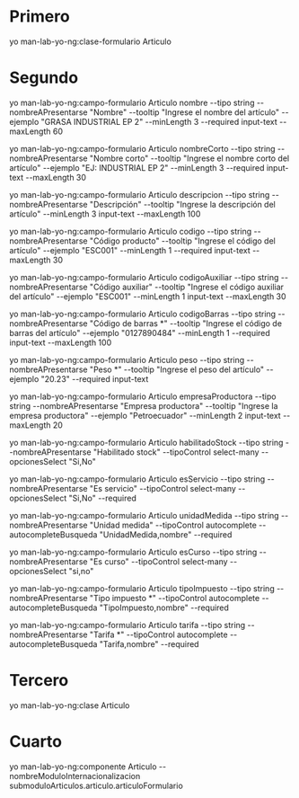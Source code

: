 # Primero
yo man-lab-yo-ng:clase-formulario Articulo
# Segundo
yo man-lab-yo-ng:campo-formulario Articulo nombre --tipo string --nombreAPresentarse "Nombre" --tooltip "Ingrese el nombre del artículo" --ejemplo "GRASA INDUSTRIAL EP 2" --minLength 3 --required input-text --maxLength 60

yo man-lab-yo-ng:campo-formulario Articulo nombreCorto --tipo string --nombreAPresentarse "Nombre corto" --tooltip "Ingrese el nombre corto del artículo" --ejemplo "EJ: INDUSTRIAL EP 2" --minLength 3 --required input-text --maxLength 30

yo man-lab-yo-ng:campo-formulario Articulo descripcion --tipo string --nombreAPresentarse "Descripción" --tooltip "Ingrese la descripción del artículo" --minLength 3 input-text --maxLength 100

yo man-lab-yo-ng:campo-formulario Articulo codigo --tipo string --nombreAPresentarse "Código producto" --tooltip "Ingrese el código del artículo" --ejemplo "ESC001" --minLength 1 --required input-text --maxLength 30

yo man-lab-yo-ng:campo-formulario Articulo codigoAuxiliar --tipo string --nombreAPresentarse "Código auxiliar" --tooltip "Ingrese el código auxiliar del artículo" --ejemplo "ESC001" --minLength 1 input-text --maxLength 30

yo man-lab-yo-ng:campo-formulario Articulo codigoBarras --tipo string --nombreAPresentarse "Código de barras *" --tooltip "Ingrese el código de barras del artículo" --ejemplo "0127890484" --minLength 1 --required input-text --maxLength 100

yo man-lab-yo-ng:campo-formulario Articulo peso --tipo string --nombreAPresentarse "Peso *" --tooltip "Ingrese el peso del artículo" --ejemplo "20.23" --required input-text

yo man-lab-yo-ng:campo-formulario Articulo empresaProductora --tipo string --nombreAPresentarse "Empresa productora" --tooltip "Ingrese la empresa productora" --ejemplo "Petroecuador" --minLength 2 input-text --maxLength 20

yo man-lab-yo-ng:campo-formulario Articulo habilitadoStock --tipo string --nombreAPresentarse "Habilitado stock"  --tipoControl select-many --opcionesSelect "Si,No"

yo man-lab-yo-ng:campo-formulario Articulo esServicio --tipo string --nombreAPresentarse "Es servicio"  --tipoControl select-many --opcionesSelect "Si,No" --required

yo man-lab-yo-ng:campo-formulario Articulo unidadMedida --tipo string --nombreAPresentarse "Unidad medida"  --tipoControl autocomplete --autocompleteBusqueda "UnidadMedida,nombre" --required

yo man-lab-yo-ng:campo-formulario Articulo esCurso --tipo string --nombreAPresentarse "Es curso"  --tipoControl select-many --opcionesSelect "si,no"

yo man-lab-yo-ng:campo-formulario Articulo tipoImpuesto --tipo string --nombreAPresentarse "Tipo impuesto *"  --tipoControl autocomplete --autocompleteBusqueda "TipoImpuesto,nombre" --required

yo man-lab-yo-ng:campo-formulario Articulo tarifa --tipo string --nombreAPresentarse "Tarifa *"  --tipoControl autocomplete --autocompleteBusqueda "Tarifa,nombre" --required




# Tercero 
yo man-lab-yo-ng:clase Articulo
# Cuarto
yo man-lab-yo-ng:componente Articulo --nombreModuloInternacionalizacion submoduloArticulos.articulo.articuloFormulario
